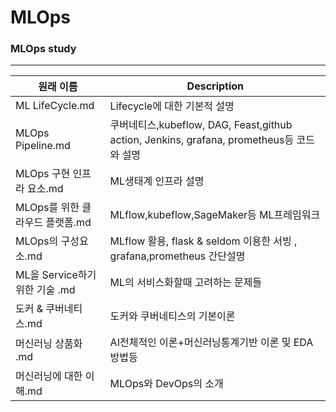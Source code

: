 # MLOps
### MLOps study
<hr>


| 원래 이름                     | Description   |
|----------------------------|--------------|
| ML LifeCycle.md            | Lifecycle에 대한 기본적 설명 |
| MLOps Pipeline.md          | 쿠버네티스,kubeflow, DAG, Feast,github action, Jenkins, grafana, prometheus등 코드와 설명 |
| MLOps 구현 인프라 요소.md       | ML생태계 인프라 설명 |
| MLOps를 위한 클라우드 플랫폼.md    | MLflow,kubeflow,SageMaker등 ML프레임워크 |
| MLOps의 구성요소.md            | MLflow 활용, flask & seldom  이용한 서빙 , grafana,prometheus 간단설명  |
| ML을 Service하기 위한 기술 .md  | ML의 서비스화할때 고려하는 문제들 |
| 도커 & 쿠버네티스.md          | 도커와 쿠버네티스의 기본이론 |
| 머신러닝 상품화 .md            | AI전체적인 이론+머신러닝통계기반 이론 및 EDA방법등 |
| 머신러닝에 대한 이해.md         | MLOps와 DevOps의 소개 |
